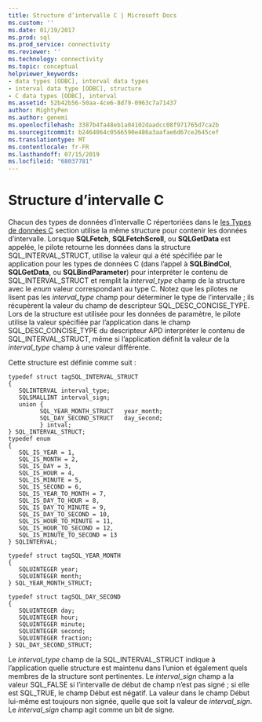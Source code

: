 ```yaml
---
title: Structure d’intervalle C | Microsoft Docs
ms.custom: ''
ms.date: 01/19/2017
ms.prod: sql
ms.prod_service: connectivity
ms.reviewer: ''
ms.technology: connectivity
ms.topic: conceptual
helpviewer_keywords:
- data types [ODBC], interval data types
- interval data type [ODBC], structure
- C data types [ODBC], interval
ms.assetid: 52b42b56-50aa-4ce6-8d79-0963c7a71437
author: MightyPen
ms.author: genemi
ms.openlocfilehash: 3387b4fa48eb1a04102daadcc08f971765d7ca2b
ms.sourcegitcommit: b2464064c0566590e486a3aafae6d67ce2645cef
ms.translationtype: MT
ms.contentlocale: fr-FR
ms.lasthandoff: 07/15/2019
ms.locfileid: "68037781"
---
```

# <a name="c-interval-structure"></a>Structure d’intervalle C
Chacun des types de données d’intervalle C répertoriées dans le [les Types de données C](../../../odbc/reference/appendixes/c-data-types.md) section utilise la même structure pour contenir les données d’intervalle. Lorsque **SQLFetch**, **SQLFetchScroll**, ou **SQLGetData** est appelée, le pilote retourne les données dans la structure SQL_INTERVAL_STRUCT, utilise la valeur qui a été spécifiée par le application pour les types de données C (dans l’appel à **SQLBindCol**, **SQLGetData**, ou **SQLBindParameter**) pour interpréter le contenu de SQL_INTERVAL_STRUCT et remplit la *interval_type* champ de la structure avec le *enum* valeur correspondant au type C. Notez que les pilotes ne lisent pas les *interval_type* champ pour déterminer le type de l’intervalle ; ils récupèrent la valeur du champ de descripteur SQL_DESC_CONCISE_TYPE. Lors de la structure est utilisée pour les données de paramètre, le pilote utilise la valeur spécifiée par l’application dans le champ SQL_DESC_CONCISE_TYPE du descripteur APD interpréter le contenu de SQL_INTERVAL_STRUCT, même si l’application définit la valeur de la  *interval_type* champ à une valeur différente.  
  
 Cette structure est définie comme suit :  
  
```  
typedef struct tagSQL_INTERVAL_STRUCT  
{  
   SQLINTERVAL interval_type;   
   SQLSMALLINT interval_sign;  
   union {  
         SQL_YEAR_MONTH_STRUCT   year_month;  
         SQL_DAY_SECOND_STRUCT   day_second;  
         } intval;  
} SQL_INTERVAL_STRUCT;  
typedef enum   
{  
   SQL_IS_YEAR = 1,  
   SQL_IS_MONTH = 2,  
   SQL_IS_DAY = 3,  
   SQL_IS_HOUR = 4,  
   SQL_IS_MINUTE = 5,  
   SQL_IS_SECOND = 6,  
   SQL_IS_YEAR_TO_MONTH = 7,  
   SQL_IS_DAY_TO_HOUR = 8,  
   SQL_IS_DAY_TO_MINUTE = 9,  
   SQL_IS_DAY_TO_SECOND = 10,  
   SQL_IS_HOUR_TO_MINUTE = 11,  
   SQL_IS_HOUR_TO_SECOND = 12,  
   SQL_IS_MINUTE_TO_SECOND = 13  
} SQLINTERVAL;  
  
typedef struct tagSQL_YEAR_MONTH  
{  
   SQLUINTEGER year;  
   SQLUINTEGER month;   
} SQL_YEAR_MONTH_STRUCT;  
  
typedef struct tagSQL_DAY_SECOND  
{  
   SQLUINTEGER day;  
   SQLUINTEGER hour;  
   SQLUINTEGER minute;  
   SQLUINTEGER second;  
   SQLUINTEGER fraction;  
} SQL_DAY_SECOND_STRUCT;  
```  
  
 Le *interval_type* champ de la SQL_INTERVAL_STRUCT indique à l’application quelle structure est maintenu dans l’union et également quels membres de la structure sont pertinentes. Le *interval_sign* champ a la valeur SQL_FALSE si l’intervalle de début de champ n’est pas signé ; si elle est SQL_TRUE, le champ Début est négatif. La valeur dans le champ Début lui-même est toujours non signée, quelle que soit la valeur de *interval_sign*. Le *interval_sign* champ agit comme un bit de signe.
